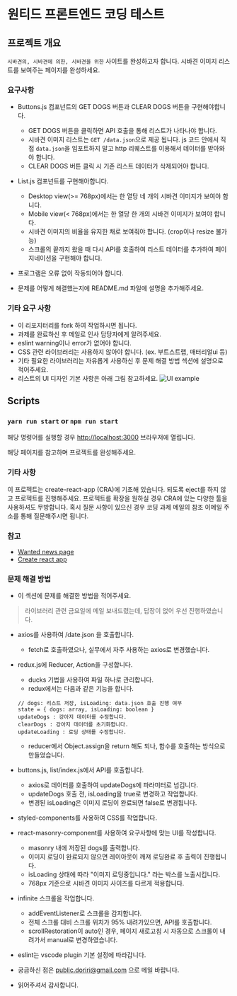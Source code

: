 # 원티드 프론트엔드 코딩 테스트
## 프로젝트 개요
`시바견의, 시바견에 의한, 시바견을 위한` 사이트를 완성하고자 합니다.
시바견 이미지 리스트를 보여주는 페이지를 완성하세요.

### 요구사항
  * Buttons.js 컴포넌트의 GET DOGS 버튼과 CLEAR DOGS 버튼을 구현해야합니다.
    * GET DOGS 버튼을 클릭하면 API 호출을 통해 리스트가 나타나야 합니다.
    * 시바견 이미지 리스트는 `GET /data.json`으로 제공 됩니다. js 코드 안에서 직접 `data.json`을 임포트하지 말고 http 리퀘스트를 이용해서 데이터를 받아와야 합니다.
    * CLEAR DOGS 버튼 클릭 시 기존 리스트 데이터가 삭제되어야 합니다.

  * List.js 컴포넌트를 구현해아합니다.
    * Desktop view(>= 768px)에서는 한 열당 네 개의 시바견 이미지가 보여야 합니다.
    * Mobile view(< 768px)에서는 한 열당 한 개의 시바견 이미지가 보여야 합니다.
    * 시바견 이미지의 비율을 유지한 채로 보여줘야 합니다. (crop이나 resize 불가능)
    * 스크롤의 끝까지 왔을 때 다시 API를 호출하여 리스트 데이터를 추가하여 페이지네이션을 구현해야 합니다.

  * 프로그램은 오류 없이 작동되어야 합니다.
  * 문제를 어떻게 해결했는지에 README.md 파일에 설명을 추가해주세요.

### 기타 요구 사항
  * 이 리포지터리를 fork 하여 작업하시면 됩니다.
  * 과제를 완료하신 후 메일로 인사 담당자에게 알려주세요.
  * eslint warning이나 error가 없어야 합니다.
  * CSS 관련 라이브러리는 사용하지 않아야 합니다. (ex. 부트스트랩, 매터리얼ui 등)
  * 기타 필요한 라이브러리는 자유롭게 사용하신 후 문제 해결 방법 섹션에 설명으로 적어주세요.
  * 리스트의 UI 디자인 기본 사항은 아래 그림 참고하세요.
  ![UI example](https://s3.ap-northeast-2.amazonaws.com/wanted-public/sample.jpg)

## Scripts
### `yarn run start` or `npm run start`
해당 명령어를 실행할 경우 [http://localhost:3000](http://localhost:3000) 브라우저에 열립니다.

해당 페이지를 참고하며 프로젝트를 완성해주세요.

### 기타 사항
이 프로젝트는 create-react-app (CRA)에 기초해 있습니다. 되도록 eject를 하지 않고 프로젝트를 진행해주세요.
프로젝트를 확장을 원하실 경우 CRA에 있는 다양한 툴을 사용하셔도 무방합니다.
혹시 질문 사항이 있으신 경우 코딩 과제 메일의 참조 이메일 주소를 통해 질문해주시면 됩니다.

### 참고
  * [Wanted news page](https://www.wanted.co.kr/news)
  * [Create react app](https://facebook.github.io/create-react-app/)

### 문제 해결 방법
  * 이 섹션에 문제를 해결한 방법을 적어주세요.

  > 라이브러리 관련 금요일에 메일 보내드렸는데, 답장이 없어 우선 진행하였습니다.

  - axios를 사용하여 /date.json 을 호출합니다.

    - fetch로 호출하였으나, 실무에서 자주 사용하는 axios로 변경했습니다.

  - redux.js에 Reducer, Action을 구성합니다.

    - ducks 기법을 사용하여 파일 하나로 관리합니다.
    - redux에서는 다음과 같은 기능을 합니다.

    ```
    // dogs: 리스트 저장, isLoading: data.json 호출 진행 여부
    state = { dogs: array, isLoading: boolean }
    updateDogs : 강아지 데이터를 수정합니다.
    clearDogs : 강아지 데이터를 초기화합니다.
    updateLoading : 로딩 상태를 수정합니다.
    ```

    - reducer에서 Object.assign을 return 해도 되나, 함수를 호출하는 방식으로 만들었습니다.

  - buttons.js, list/index.js에서 API를 호출합니다.

    - axios로 데이터를 호출하여 updateDogs에 파라미터로 넘깁니다.
    - updateDogs 호출 전, isLoading을 true로 변경하고 작업합니다.
    - 변경된 isLoading은 이미지 로딩이 완료되면 false로 변경됩니다.

  - styled-components를 사용하여 CSS를 작업합니다.

  - react-masonry-component를 사용하여 요구사항에 맞는 UI를 작성합니다.

    - masonry 내에 저장된 dogs를 출력합니다.
    - 이미지 로딩이 완료되지 않으면 레이아웃이 깨져 로딩완료 후 출력이 진행됩니다.
    - isLoading 상태에 따라 "이미지 로딩중입니다." 라는 박스를 노출시킵니다.
    - 768px 기준으로 시바견 이미지 사이즈를 다르게 적용합니다.

  - infinite 스크롤을 작업합니다.

    - addEventListener로 스크롤을 감지합니다.
    - 전체 스크롤 대비 스크롤 위치가 95% 내려가있으면, API를 호출합니다.
    - scrollRestoration이 auto인 경우, 페이지 새로고침 시 자동으로 스크롤이 내려가서 manual로 변경하였습니다.

  - eslint는 vscode plugin 기본 설정에 따라갑니다.
  - 궁금하신 점은 public.doriri@gmail.com 으로 메일 바랍니다.
  - 읽어주셔서 감사합니다.